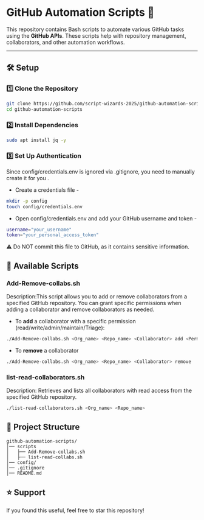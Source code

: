 # GitHub Automation Scripts 🚀  

This repository contains Bash scripts to automate various GitHub tasks using the **GitHub APIs**. These scripts help with repository management, collaborators, and other automation workflows.  

---

## 🛠 Setup  

### 1️⃣ Clone the Repository  
```bash
git clone https://github.com/script-wizards-2025/github-automation-scripts.git
cd github-automation-scripts
```
### 2️⃣ Install Dependencies
```bash 
sudo apt install jq -y 
```
### 3️⃣ Set Up Authentication
Since config/credentials.env is ignored via .gitignore, you need to manually create it for you . 

- Create a credentials file - 
```bash
mkdir -p config
touch config/credentials.env
```
- Open config/credentials.env and add your GitHub username and token - 
```bash
username="your_username"
token="your_personal_access_token"
```
⚠️ Do NOT commit this file to GitHub, as it contains sensitive information.

## 📜 Available Scripts

### Add-Remove-collabs.sh
Description:This script allows you to add or remove collaborators from a specified GitHub repository. You can grant specific permissions when adding a collaborator and remove collaborators as needed.
 - To **add** a collaborator with a specific permission (read/write/admin/maintain/Triage):
```bash
./Add-Remove-collabs.sh <Org_name> <Repo_name> <Collaborator> add <Permission>
```
 - To **remove** a collaborator
```bash
./Add-Remove-collabs.sh <Org_name> <Repo_name> <Collaborator> remove
```
### list-read-collaborators.sh 
Description: Retrieves and lists all collaborators with read access from the specified GitHub repository.
```bash
./list-read-collaborators.sh <Org_name> <Repo_name>
```
## 📂 Project Structure 
```
github-automation-scripts/
│── scripts
│   ├── Add-Remove-collabs.sh
│   ├── list-read-collabs.sh
│── config/                      
│── .gitignore                   
│── README.md                
```
## ⭐ Support

If you found this useful, feel free to star this repository!





